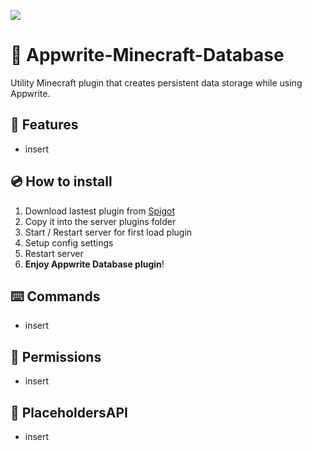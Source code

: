 [![](https://jitpack.io/v/nCodesDotEU/Appwrite-Minecraft-Database.svg)](https://jitpack.io/#nCodesDotEU/Appwrite-Minecraft-Database)

# 🎉 Appwrite-Minecraft-Database
Utility Minecraft plugin that creates persistent data storage while using Appwrite.

## 📜 Features

- insert

## 💿 How to install

1. Download lastest plugin from [Spigot](insert)
2. Copy it into the server plugins folder
3. Start / Restart server for first load plugin
4. Setup config settings
5. Restart server
6. **Enjoy Appwrite Database plugin**!

## ⌨️ Commands

- insert

## 📐 Permissions

- insert

## 🔮 PlaceholdersAPI

- insert

